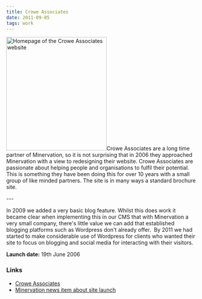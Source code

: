 ```yaml
---
title: Crowe Associates
date: 2011-09-05
tags: work
---
```

<p><img src="/assets/images/crowe.png" alt="Homepage of the Crowe Associates website" width="266" height="300" />Crowe Associates are a long time partner of Minervation, so it is not surprising that in 2006 they approached Minervation with a view to redesigning their website. Crowe Associates are passionate about helping people and organisations to fulfil their potential. This is something they have been doing this for over 10 years with a small group of like minded partners. The site is in many ways a standard brochure site.</p>
---

<p>In 2009 we added a very basic blog feature. Whilst this does work it became clear when implementing this in our CMS that with Minervation a very small company, there's little value we can add that established blogging platforms such as Wordpress don't already offer.  By 2011 we had started to make considerable use of Wordpress for clients who wanted their site to focus on blogging and social media for interacting with their visitors.</p>
<p><strong>Launch date:</strong> 19th June 2006</p>
<h3>Links</h3>
<ul>
<li><a href="http://www.crowe-associates.co.uk/">Crowe Associates</a></li>
<li><a href="http://www.minervation.com/new-crowe-associates-web-site-goes-live/">Minervation news item about site launch</a></li>
</ul>
